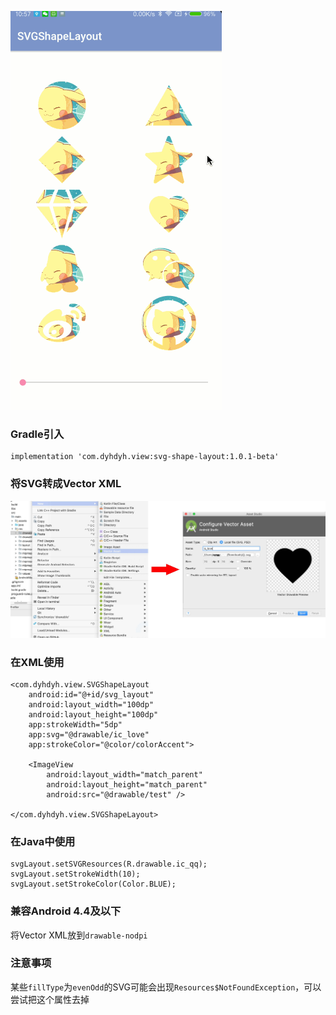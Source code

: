 ![](screenshot/1.gif)


### Gradle引入
```
implementation 'com.dyhdyh.view:svg-shape-layout:1.0.1-beta'
```

### 将SVG转成Vector XML
<img src="screenshot/2.jpg"  width="800"/>

### 在XML使用
```
<com.dyhdyh.view.SVGShapeLayout
    android:id="@+id/svg_layout"
    android:layout_width="100dp"
    android:layout_height="100dp"
    app:strokeWidth="5dp"
    app:svg="@drawable/ic_love"
    app:strokeColor="@color/colorAccent">

    <ImageView
        android:layout_width="match_parent"
        android:layout_height="match_parent"
        android:src="@drawable/test" />
        
</com.dyhdyh.view.SVGShapeLayout>
```

### 在Java中使用
```
svgLayout.setSVGResources(R.drawable.ic_qq);
svgLayout.setStrokeWidth(10);
svgLayout.setStrokeColor(Color.BLUE);
```

### 兼容Android 4.4及以下
将Vector XML放到`drawable-nodpi`

### 注意事项
某些`fillType`为`evenOdd`的SVG可能会出现`Resources$NotFoundException`，可以尝试把这个属性去掉
